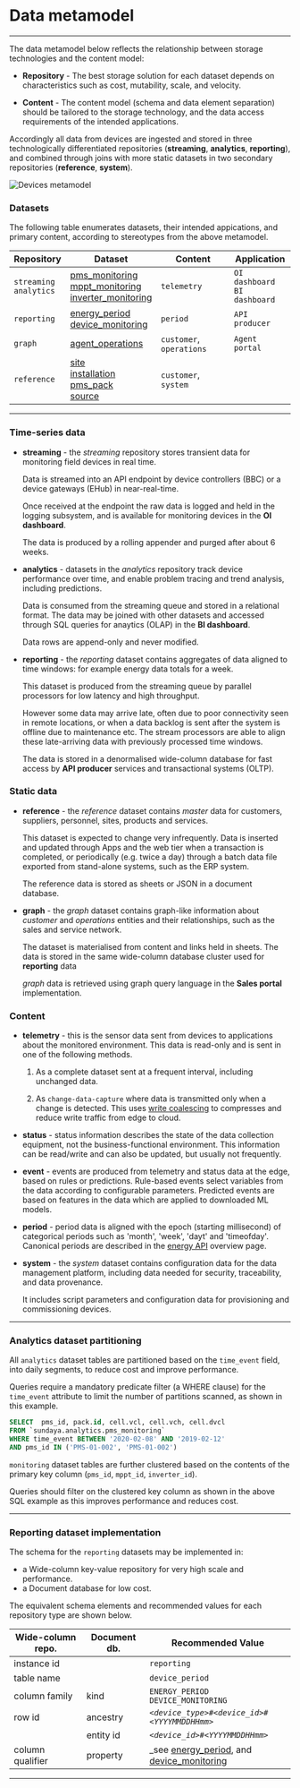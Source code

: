 # Data metamodel
---

The data metamodel below reflects the relationship between storage technologies and the content model:

- __Repository__ - The best storage solution for each dataset depends on characteristics such as cost, mutability, scale, and velocity. 

- __Content__ - The content model (schema and data element separation) should be tailored to the storage technology, and the data access requirements of the intended applications.

Accordingly all data from devices are ingested and stored in three technologically differentiated repositories (**streaming**, **analytics**, **reporting**), and combined through joins with more static datasets in two secondary repositories (**reference**, **system**). 


![Devices metamodel](/images/dataset-metamodel.png)

### Datasets 

The following table enumerates datasets, their intended appications, and primary content, according to stereotypes from the above metamodel.

Repository | Dataset | Content | Application
--- | --- | --- | ---
`streaming`<br>`analytics` | [pms_monitoring](/docs/api.sundaya.monitored.equipment/0/c/Implementation/Datasets/analytics/pms_monitoring)<br>[mppt_monitoring](/docs/api.sundaya.monitored.equipment/0/c/Implementation/Datasets/analytics/mppt_monitoring)<br>[inverter_monitoring](/docs/api.sundaya.monitored.equipment/0/c/Implementation/Datasets/analytics/inverter_monitoring) | `telemetry` | `OI dashboard`<br>`BI dashboard`
`reporting` | [energy_period](/docs/api.sundaya.monitored.equipment/0/c/Implementation/Datasets/reporting/energy_period)<br>[device_monitoring](/docs/api.sundaya.monitored.equipment/0/c/Implementation/Datasets/reporting/device_monitoring) | `period` | `API producer`
`graph` | [agent_operations](/docs/api.sundaya.monitored.equipment/0/c/Implementation/Datasets/graph/agent_operations) | `customer`, `operations` | `Agent portal`
`reference` | [site](/docs/api.sundaya.monitored.equipment/0/c/Implementation/Datasets/reference/site)<br>[installation](/docs/api.sundaya.monitored.equipment/0/c/Implementation/Datasets/reference/installation)<br>[pms_pack](/docs/api.sundaya.monitored.equipment/0/c/Implementation/Datasets/system/pms_pack)<br>[source](/docs/api.sundaya.monitored.equipment/0/c/Implementation/Datasets/reference/source) | `customer`, `system` |


---

### Time-series data

- **streaming** - the _streaming_ repository stores transient data for monitoring field devices in real time. 

    Data is streamed into an API endpoint by device controllers (BBC) or a device gateways (EHub) in near-real-time. 

    Once received at the endpoint the raw data is logged and held in the logging subsystem, and is available for monitoring devices in the **OI dashboard**.
    
    The data is produced by a rolling appender and purged after about 6 weeks. 

- **analytics** - datasets in the _analytics_ repository track device performance over time, and enable problem tracing and trend analysis, including predictions.

    Data is consumed from the streaming queue and stored in a relational format. The data may be joined with other datasets and accessed through SQL queries for anaytics (OLAP) in the **BI dashboard**.
    
    Data rows are append-only and never modified. 

    
- **reporting** - the _reporting_ dataset contains aggregates of data aligned to time windows: for example energy data totals for a week.

    This dataset is produced from the streaming queue by parallel processors for low latency and high throughput. 

    However some data may arrive late, often due to poor connectivity seen in remote locations, or when a data backlog is sent after the system is offline due to maintenance etc. The stream processors are able to align these late-arriving data with previously processed time windows.

    The data is stored in a denormalised wide-column database for fast access by **API producer** services and transactional systems (OLTP).

### Static data

- **reference** - the _reference_ dataset contains _master_ data for customers, suppliers, personnel, sites, products and services. 

    This dataset is expected to change very infrequently. Data is inserted and updated through Apps and the web tier when a transaction is completed, or periodically (e.g. twice a day) through a batch data file exported from stand-alone systems, such as the ERP system. 
    
    The reference data is stored as sheets or JSON in a document database.

- **graph** - the _graph_ dataset contains graph-like information about _customer_ and _operations_ entities and their relationships, such as the sales and service network.

    The dataset is materialised from content and links held in sheets. The data is stored in the same wide-column database cluster used for **reporting** data

    _graph_ data is retrieved using graph query language in the **Sales portal** implementation.

### Content

- **telemetry** - this is the sensor data sent from devices to applications about the monitored environment. This data is read-only and is sent in one of the following methods.

    1. As a complete dataset sent at a frequent interval, including unchanged data.

    2. As `change-data-capture` where data is transmitted only when a change is detected.  This uses [write coalescing](/docs/api.sundaya.monitored.equipment/0/c/Implementation/Architecture/Write%20Coalescing) to compresses and reduce write traffic from edge to cloud.
    
- **status** - status information describes the state of the data collection equipment, not the business-functional environment. This information can be read/write and can also be updated, but usually not frequently.
 
- **event** - events are produced from telemetry and status data at the edge, based on rules or predictions. Rule-based events select variables from the data according to configurable parameters. Predicted events are based on features in the data which are applied to downloaded ML models. 

- **period** - period data is aligned with the epoch (starting millisecond) of categorical periods such as 'month', 'week', 'dayt' and 'timeofday'. Canonical periods are described in the [energy API](/docs/api.sundaya.monitored.equipment/0/c/Getting%20Started/API%20Overview/Energy%20API) overview page.

- **system** - the _system_ dataset contains configuration data for the data management platform, including data needed for security, traceability, and data provenance. 

    It includes script parameters and configuration data for provisioning and commissioning devices.

---

### Analytics dataset partitioning

All `analytics` dataset tables are partitioned based on the `time_event` field, into daily segments, to reduce cost and improve performance. 

Queries require a mandatory predicate filter (a WHERE clause) for the `time_event` attribute to limit the number of partitions scanned, as shown in this example.

```sql
SELECT 	pms_id, pack.id, cell.vcl, cell.vch, cell.dvcl
FROM `sundaya.analytics.pms_monitoring`
WHERE time_event BETWEEN '2020-02-08' AND '2019-02-12'
AND pms_id IN ('PMS-01-002', 'PMS-01-002')
```

`monitoring` dataset tables are further clustered based on the contents of the primary key column (`pms_id`, `mppt_id`, `inverter_id`).

Queries should filter on the clustered key column as shown in the above SQL example as this improves performance and reduces cost.

---

### Reporting dataset implementation

The schema for the `reporting` datasets may be implemented in:

- a Wide-column key-value repository for very high scale and performance.
- a Document database for low cost.

The equivalent schema elements and recommended values for each repository type are shown below.

Wide-column repo.       | Document db.      | Recommended Value
---                     | ---               | ---
instance id             |                   | `reporting`
table name              |                   | `device_period`
column family           | kind              | `ENERGY_PERIOD`<br>`DEVICE_MONITORING`
row id                  | ancestry          | _`<device_type>#<device_id>#<YYYYMMDDHHmm>`_
<i></i>                 | entity id         | _`<device_id>#<YYYYMMDDHHmm>`_
column qualifier        | property          | _see [energy_period](https://docs.sundaya.monitored.equipment/docs/api.sundaya.monitored.equipment/0/c/Implementation/Datasets/reporting/energy_period), and [device_monitoring](https://docs.sundaya.monitored.equipment/docs/api.sundaya.monitored.equipment/0/c/Implementation/Datasets/reporting/device_monitoring)

--- 